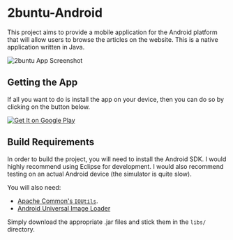 # 2buntu-Android

This project aims to provide a mobile application for the Android platform that
will allow users to browse the articles on the website. This is a native 
application written in Java.

![2buntu App Screenshot](http://media.2buntu.com/images/2buntu-device-shot-small_3.png)

## Getting the App

If all you want to do is install the app on your device, then you can do so by
clicking on the button below.

[![Get It on Google Play](https://developer.android.com/images/brand/en_generic_rgb_wo_45.png)](https://play.google.com/store/apps/details?id=com.twobuntu.twobuntu)

## Build Requirements

In order to build the project, you will need to install the Android SDK. I would
highly recommend using Eclipse for development.  I would also recommend testing
on an actual Android device (the simulator is quite slow).

You will also need:

 - [Apache Common's `IOUtils`](http://commons.apache.org/proper/commons-io/apidocs/org/apache/commons/io/IOUtils.html).
 - [Android Universal Image Loader](https://github.com/nostra13/Android-Universal-Image-Loader)

Simply download the appropriate .jar files and stick them in the `libs/` directory.
